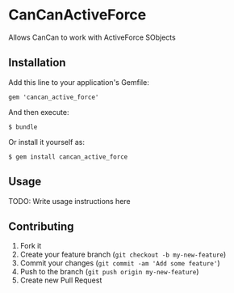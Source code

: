 # CanCanActiveForce

Allows CanCan to work with ActiveForce SObjects

## Installation

Add this line to your application's Gemfile:

    gem 'cancan_active_force'

And then execute:

    $ bundle

Or install it yourself as:

    $ gem install cancan_active_force

## Usage

TODO: Write usage instructions here

## Contributing

1. Fork it
2. Create your feature branch (`git checkout -b my-new-feature`)
3. Commit your changes (`git commit -am 'Add some feature'`)
4. Push to the branch (`git push origin my-new-feature`)
5. Create new Pull Request
